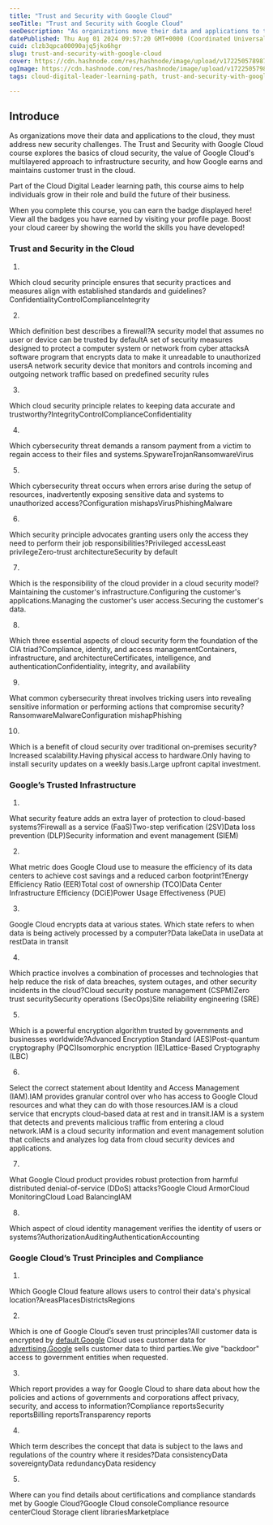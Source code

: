 ```yaml
---
title: "Trust and Security with Google Cloud"
seoTitle: "Trust and Security with Google Cloud"
seoDescription: "As organizations move their data and applications to the cloud, they must address new security challenges. The Trust and Security with Google Cloud course e"
datePublished: Thu Aug 01 2024 09:57:20 GMT+0000 (Coordinated Universal Time)
cuid: clzb3qpca00090ajq5jko6hgr
slug: trust-and-security-with-google-cloud
cover: https://cdn.hashnode.com/res/hashnode/image/upload/v1722505789872/fc75792e-41c8-4693-a51b-011fff098c87.png
ogImage: https://cdn.hashnode.com/res/hashnode/image/upload/v1722505798422/8595720c-819d-4de6-90be-069ffd59d5e4.png
tags: cloud-digital-leader-learning-path, trust-and-security-with-google-cloud

---
```


## Introduce

As organizations move their data and applications to the cloud, they must address new security challenges. The Trust and Security with Google Cloud course explores the basics of cloud security, the value of Google Cloud's multilayered approach to infrastructure security, and how Google earns and maintains customer trust in the cloud.

Part of the Cloud Digital Leader learning path, this course aims to help individuals grow in their role and build the future of their business.

When you complete this course, you can earn the badge displayed here! View all the badges you have earned by visiting your profile page. Boost your cloud career by showing the world the skills you have developed!

### Trust and Security in the Cloud

1.

Which cloud security principle ensures that security practices and measures align with established standards and guidelines?ConfidentialityControlComplianceIntegrity

2.

Which definition best describes a firewall?A security model that assumes no user or device can be trusted by defaultA set of security measures designed to protect a computer system or network from cyber attacksA software program that encrypts data to make it unreadable to unauthorized usersA network security device that monitors and controls incoming and outgoing network traffic based on predefined security rules

3.

Which cloud security principle relates to keeping data accurate and trustworthy?IntegrityControlComplianceConfidentiality

4.

Which cybersecurity threat demands a ransom payment from a victim to regain access to their files and systems.SpywareTrojanRansomwareVirus

5.

Which cybersecurity threat occurs when errors arise during the setup of resources, inadvertently exposing sensitive data and systems to unauthorized access?Configuration mishapsVirusPhishingMalware

6.

Which security principle advocates granting users only the access they need to perform their job responsibilities?Privileged accessLeast privilegeZero-trust architectureSecurity by default

7.

Which is the responsibility of the cloud provider in a cloud security model?Maintaining the customer's infrastructure.Configuring the customer's applications.Managing the customer's user access.Securing the customer's data.

8.

Which three essential aspects of cloud security form the foundation of the CIA triad?Compliance, identity, and access managementContainers, infrastructure, and architectureCertificates, intelligence, and authenticationConfidentiality, integrity, and availability

9.

What common cybersecurity threat involves tricking users into revealing sensitive information or performing actions that compromise security?RansomwareMalwareConfiguration mishapPhishing

10.

Which is a benefit of cloud security over traditional on-premises security?Increased scalability.Having physical access to hardware.Only having to install security updates on a weekly basis.Large upfront capital investment.

### Google’s Trusted Infrastructure

1.

What security feature adds an extra layer of protection to cloud-based systems?Firewall as a service (FaaS)Two-step verification (2SV)Data loss prevention (DLP)Security information and event management (SIEM)

2.

What metric does Google Cloud use to measure the efficiency of its data centers to achieve cost savings and a reduced carbon footprint?Energy Efficiency Ratio (EER)Total cost of ownership (TCO)Data Center Infrastructure Efficiency (DCiE)Power Usage Effectiveness (PUE)

3.

Google Cloud encrypts data at various states. Which state refers to when data is being actively processed by a computer?Data lakeData in useData at restData in transit

4.

Which practice involves a combination of processes and technologies that help reduce the risk of data breaches, system outages, and other security incidents in the cloud?Cloud security posture management (CSPM)Zero trust securitySecurity operations (SecOps)Site reliability engineering (SRE)

5.

Which is a powerful encryption algorithm trusted by governments and businesses worldwide?Advanced Encryption Standard (AES)Post-quantum cryptography (PQC)Isomorphic encryption (IE)Lattice-Based Cryptography (LBC)

6.

Select the correct statement about Identity and Access Management (IAM).IAM provides granular control over who has access to Google Cloud resources and what they can do with those resources.IAM is a cloud service that encrypts cloud-based data at rest and in transit.IAM is a system that detects and prevents malicious traffic from entering a cloud network.IAM is a cloud security information and event management solution that collects and analyzes log data from cloud security devices and applications.

7.

What Google Cloud product provides robust protection from harmful distributed denial-of-service (DDoS) attacks?Google Cloud ArmorCloud MonitoringCloud Load BalancingIAM

8.

Which aspect of cloud identity management verifies the identity of users or systems?AuthorizationAuditingAuthenticationAccounting

### Google Cloud’s Trust Principles and Compliance

1.

Which Google Cloud feature allows users to control their data's physical location?AreasPlacesDistrictsRegions

2.

Which is one of Google Cloud’s seven trust principles?All customer data is encrypted by [default.Google](http://default.Google) Cloud uses customer data for [advertising.Google](http://advertising.Google) sells customer data to third parties.We give "backdoor" access to government entities when requested.

3.

Which report provides a way for Google Cloud to share data about how the policies and actions of governments and corporations affect privacy, security, and access to information?Compliance reportsSecurity reportsBilling reportsTransparency reports

4.

Which term describes the concept that data is subject to the laws and regulations of the country where it resides?Data consistencyData sovereigntyData redundancyData residency

5.

Where can you find details about certifications and compliance standards met by Google Cloud?Google Cloud consoleCompliance resource centerCloud Storage client librariesMarketplace